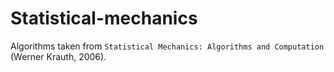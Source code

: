 # Statistical-mechanics
Algorithms taken from `Statistical Mechanics: Algorithms and Computation` (Werner Krauth, 2006).
